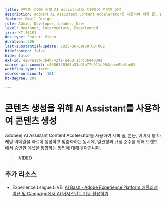 ```yaml
---
title: 콘텐츠 생성을 위해 AI Assistant를 사용하여 콘텐츠 생성
description: Adobe의 AI Assistant Content Accelerator를 사용하여 제목 줄, 본문, 이미지 등 마케팅 이메일을 빠르게 생성하고 맞춤화하는 동시에, 일관성과 규정 준수를 위해 브랜드에서 승인한 에셋을 통합하는 방법에 대해 알아봅니다.
feature: Email Design
role: Admin, Developer, Leader, User
level: Beginner, Intermediate, Experienced
jira: KT-16191
doc-type: Feature Video
duration: 206
last-substantial-update: 2025-06-09T00:00:00Z
hidefromtoc: false
hide: false
exl-id: 4204e19b-3b4b-42f1-ae60-1c4c6b44039e
source-git-commit: c0586330363a33e23b77c911c984aece9bb6ae83
workflow-type: tm+mt
source-wordcount: '101'
ht-degree: 20%

---
```


# 콘텐츠 생성을 위해 AI Assistant를 사용하여 콘텐츠 생성

Adobe의 AI Assistant Content Accelerator를 사용하여 제목 줄, 본문, 이미지 등 마케팅 이메일을 빠르게 생성하고 맞춤화하는 동시에, 일관성과 규정 준수를 위해 브랜드에서 승인한 에셋을 통합하는 방법에 대해 알아봅니다.

>[!VIDEO](https://video.tv.adobe.com/v/3463762/?learn=on&enablevpops)

## 추가 리소스

* Experience League LIVE: [AI Bash - Adobe Experience Platform 애플리케이션 및 Campaign에서 AI 어시스턴트 기능 활용하기](https://experienceleague.adobe.com/ko/docs/events/experience-league-live-recordings/episodes/exl-live-episode-09-26-24)
